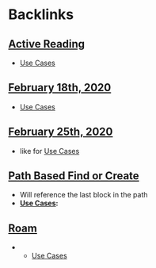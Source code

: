 
# Backlinks
## [Active Reading](<Active Reading.md>)
- [Use Cases](<Use Cases.md>)

## [February 18th, 2020](<February 18th, 2020.md>)
- [Use Cases](<Use Cases.md>)

## [February 25th, 2020](<February 25th, 2020.md>)
- like for [Use Cases](<Use Cases.md>)

## [Path Based Find or Create](<Path Based Find or Create.md>)
- Will reference the last block in the path
- **[Use Cases](<Use Cases.md>):**

## [Roam](<Roam.md>)
- * [Use Cases](<Use Cases.md>)

